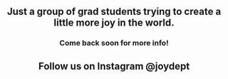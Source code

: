 <h2 align="center">Just a group of grad students trying to create a little more joy in the world.</h2>
<h3 align="center">Come back soon for more info!</h3>

<h2 align="center">Follow us on Instagram @joydept</h2>
